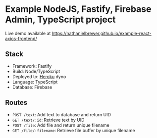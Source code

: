 # Example NodeJS, Fastify, Firebase Admin, TypeScript project

Live demo available at <https://nathanielbrewer.github.io/example-react-axios-frontend/>

## Stack
- Framework: Fastify
- Build: Node/TypeScript
- Deployed to: [Heroku](<https://www.heroku.com/home>) dyno
- Language: TypeScript
- Database: Firebase

## Routes
- `POST /text`: Add text to database and return UID 
- `GET /text/:id`: Retrieve text by UID
- `POST /file`: Add file and return unique filename
- `GET /file/:filename`: Retrieve file buffer by unique filename
